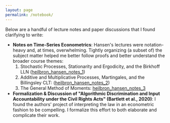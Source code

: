 ```yaml
---
layout: page
permalink: /notebook/
---
```


Below are a handful of lecture notes and paper discussions that I found clarifying to write: 
- **Notes on Time-Series Econometrics**: Hansen's lectures were notation-heavy and, at times, overwhelming. Tightly organizing (a subset of) the subject matter helped me better follow proofs and better understand the broader course themes: 
    1. Stochastic Processes, Stationarity and Ergodicity, and the Birkhoff LLN ([heilbron_hansen_notes_1](https://github.com/jheilbron/jheilbron.github.io/raw/master/downloads/heilbron_hansen_notes_1_lln.pdf))
    2. Additive and Multiplicative Processes, Martingales, and the Billingsley CLT: ([heilbron_hansen_notes_2](https://github.com/jheilbron/jheilbron.github.io/raw/master/downloads/heilbron_hansen_notes_2_clt.pdf))
    3. The General Method of Moments: [heilbron_hansen_notes_3](https://github.com/jheilbron/jheilbron.github.io/raw/master/downloads/heilbron_hansen_notes_3_gmm.pdf)
- **Formalization & Discussion of "Algorithmic Discrimination and Input Accountability under the Civil Rights Acts" (Bartlett et al., 2020)**: I found the authors' project of interpreting the law in an econometric fashion to be compelling. I formalize this effort to both elaborate and complicate their work. 
